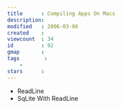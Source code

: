 ```yaml
---
title      : Compiling Apps On Macs
description: 
modified   : 2006-03-06
created    : 
viewcount  : 34
id         : 92
gmap       : 
tags        :
    - 
stars      : 
---
```


* ReadLine
* SqLite With ReadLine


